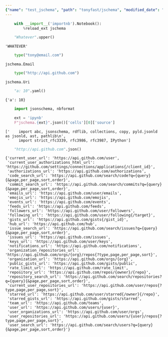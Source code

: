 ```yaml
---
{"name": "test_jschema", "path": "tonyfast/jschema", "modified_date": "October 14, 2019"}
---
```

```python
    with __import__('importnb').Notebook():
        %reload_ext jschema
```


```python
    "Whatever".upper()
```




    'WHATEVER'




```python
    type("tony@email.com")
```




    jschema.Email




```python
    type("http://api.github.com")
```




    jschema.Uri




```python
    "a: 10".yaml()
```




    {'a': 10}




```python
    import jsonschema, nbformat
```


```python
    ext = 'ipynb'
    F"jschema.{ext}".json()['cells'][0]['source']
```




    ['    import abc, jsonschema, rdflib, collections, copy, pyld.jsonld as jsonld, ast, pathlib\n',
     '    import strict_rfc3339, rfc3986, rfc3987, IPython']




```python
    "http://api.github.com".json()
```




    {'current_user_url': 'https://api.github.com/user',
     'current_user_authorizations_html_url': 'https://github.com/settings/connections/applications{/client_id}',
     'authorizations_url': 'https://api.github.com/authorizations',
     'code_search_url': 'https://api.github.com/search/code?q={query}{&page,per_page,sort,order}',
     'commit_search_url': 'https://api.github.com/search/commits?q={query}{&page,per_page,sort,order}',
     'emails_url': 'https://api.github.com/user/emails',
     'emojis_url': 'https://api.github.com/emojis',
     'events_url': 'https://api.github.com/events',
     'feeds_url': 'https://api.github.com/feeds',
     'followers_url': 'https://api.github.com/user/followers',
     'following_url': 'https://api.github.com/user/following{/target}',
     'gists_url': 'https://api.github.com/gists{/gist_id}',
     'hub_url': 'https://api.github.com/hub',
     'issue_search_url': 'https://api.github.com/search/issues?q={query}{&page,per_page,sort,order}',
     'issues_url': 'https://api.github.com/issues',
     'keys_url': 'https://api.github.com/user/keys',
     'notifications_url': 'https://api.github.com/notifications',
     'organization_repositories_url': 'https://api.github.com/orgs/{org}/repos{?type,page,per_page,sort}',
     'organization_url': 'https://api.github.com/orgs/{org}',
     'public_gists_url': 'https://api.github.com/gists/public',
     'rate_limit_url': 'https://api.github.com/rate_limit',
     'repository_url': 'https://api.github.com/repos/{owner}/{repo}',
     'repository_search_url': 'https://api.github.com/search/repositories?q={query}{&page,per_page,sort,order}',
     'current_user_repositories_url': 'https://api.github.com/user/repos{?type,page,per_page,sort}',
     'starred_url': 'https://api.github.com/user/starred{/owner}{/repo}',
     'starred_gists_url': 'https://api.github.com/gists/starred',
     'team_url': 'https://api.github.com/teams',
     'user_url': 'https://api.github.com/users/{user}',
     'user_organizations_url': 'https://api.github.com/user/orgs',
     'user_repositories_url': 'https://api.github.com/users/{user}/repos{?type,page,per_page,sort}',
     'user_search_url': 'https://api.github.com/search/users?q={query}{&page,per_page,sort,order}'}


